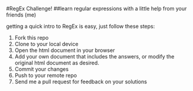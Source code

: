 #RegEx Challenge!
##learn regular expressions with a little help from your friends (me)

getting a quick intro to RegEx is easy, just follow these steps:

1. Fork this repo
2. Clone to your local device
3. Open the html document in your browser
4. Add your own document that includes the answers, or modify the original html document as desired.
5. Commit your changes
6. Push to your remote repo
7. Send me a pull request for feedback on your solutions
